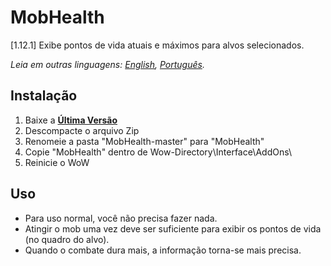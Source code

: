 # MobHealth
[1.12.1] Exibe pontos de vida atuais e máximos para alvos selecionados.

*Leia em outras linguagens: [English](README.md), [Português](README.ptBR.md).*

## Instalação
1. Baixe a **[Última Versão](https://github.com/ellingtonsantos/MobHealth/archive/master.zip)**
2. Descompacte o arquivo Zip
3. Renomeie a pasta "MobHealth-master" para "MobHealth"
4. Copie "MobHealth" dentro de Wow-Directory\Interface\AddOns\
5. Reinicie o WoW

## Uso
* Para uso normal, você não precisa fazer nada.
* Atingir o mob uma vez deve ser suficiente para exibir os pontos de vida (no quadro do alvo).
* Quando o combate dura mais, a informação torna-se mais precisa.
